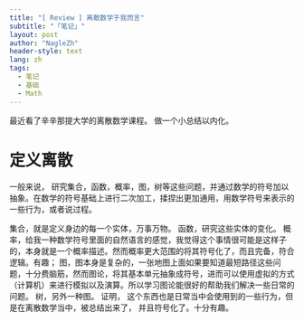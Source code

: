 ```yaml
---
title: "[ Review ] 离散数学于我而言"
subtitle: "「笔记」"
layout: post
author: "NagleZh"
header-style: text
lang: zh
tags:
  - 笔记
  - 基础
  - Math
---
```


最近看了辛辛那提大学的离散数学课程。 做一个小总结以内化。

# 定义离散
一般来说， 研究集合，函数，概率，图，树等这些问题，并通过数学的符号加以抽象。在数学的符号基础上进行二次加工，揉捏出更加通用，用数学符号来表示的一些行为，或者说过程。


集合，就是定义身边的每一个实体，万事万物。
函数，研究这些实体的变化。
概率，给我一种数学符号里面的自然语言的感觉，我觉得这个事情很可能是这样子的，本身就是一个概率描述。然而概率更大范围的将其符号化了，而且完备，符合逻辑。有趣；
图，图本身是复杂的，一张地图上面如果要知道最短路径这些问题，十分费脑筋，然而图论，将其基本单元抽象成符号，进而可以使用虚拟的方式（计算机）来进行模拟以及演算。所以学习图论能很好的帮助我们解决一些日常的问题。
树，另外一种图。
证明， 这个东西也是日常当中会使用到的一些行为，但是在离散数学当中，被总结出来了， 并且符号化了。十分有趣。

